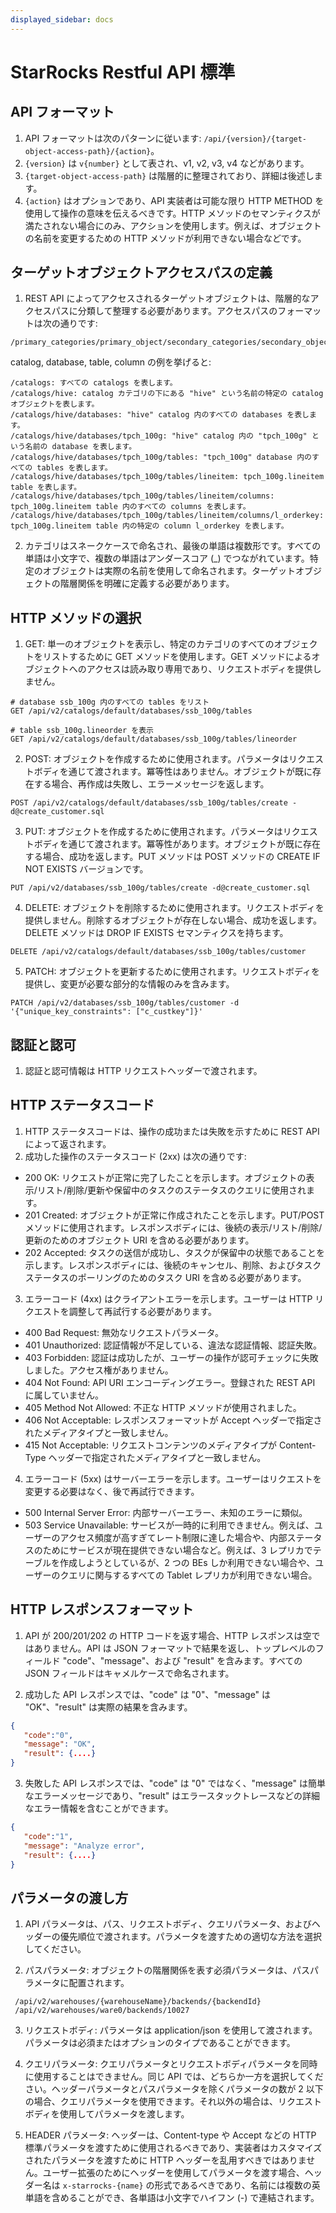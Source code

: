 ```yaml
---
displayed_sidebar: docs
---
```


# StarRocks Restful API 標準

## API フォーマット

1. API フォーマットは次のパターンに従います: `/api/{version}/{target-object-access-path}/{action}`。
2. `{version}` は `v{number}` として表され、v1, v2, v3, v4 などがあります。
3. `{target-object-access-path}` は階層的に整理されており、詳細は後述します。
4. `{action}` はオプションであり、API 実装者は可能な限り HTTP METHOD を使用して操作の意味を伝えるべきです。HTTP メソッドのセマンティクスが満たされない場合にのみ、アクションを使用します。例えば、オブジェクトの名前を変更するための HTTP メソッドが利用できない場合などです。

## ターゲットオブジェクトアクセスパスの定義

1. REST API によってアクセスされるターゲットオブジェクトは、階層的なアクセスパスに分類して整理する必要があります。アクセスパスのフォーマットは次の通りです:
```
/primary_categories/primary_object/secondary_categories/secondary_object/.../categories/object
```

catalog, database, table, column の例を挙げると:
```
/catalogs: すべての catalogs を表します。
/catalogs/hive: catalog カテゴリの下にある "hive" という名前の特定の catalog オブジェクトを表します。
/catalogs/hive/databases: "hive" catalog 内のすべての databases を表します。
/catalogs/hive/databases/tpch_100g: "hive" catalog 内の "tpch_100g" という名前の database を表します。
/catalogs/hive/databases/tpch_100g/tables: "tpch_100g" database 内のすべての tables を表します。
/catalogs/hive/databases/tpch_100g/tables/lineitem: tpch_100g.lineitem table を表します。
/catalogs/hive/databases/tpch_100g/tables/lineitem/columns: tpch_100g.lineitem table 内のすべての columns を表します。
/catalogs/hive/databases/tpch_100g/tables/lineitem/columns/l_orderkey: tpch_100g.lineitem table 内の特定の column l_orderkey を表します。
```

2. カテゴリはスネークケースで命名され、最後の単語は複数形です。すべての単語は小文字で、複数の単語はアンダースコア (_) でつながれています。特定のオブジェクトは実際の名前を使用して命名されます。ターゲットオブジェクトの階層関係を明確に定義する必要があります。

## HTTP メソッドの選択

1. GET: 単一のオブジェクトを表示し、特定のカテゴリのすべてのオブジェクトをリストするために GET メソッドを使用します。GET メソッドによるオブジェクトへのアクセスは読み取り専用であり、リクエストボディを提供しません。
```
# database ssb_100g 内のすべての tables をリスト
GET /api/v2/catalogs/default/databases/ssb_100g/tables

# table ssb_100g.lineorder を表示
GET /api/v2/catalogs/default/databases/ssb_100g/tables/lineorder
```

2. POST: オブジェクトを作成するために使用されます。パラメータはリクエストボディを通じて渡されます。冪等性はありません。オブジェクトが既に存在する場合、再作成は失敗し、エラーメッセージを返します。
```
POST /api/v2/catalogs/default/databases/ssb_100g/tables/create -d@create_customer.sql
```

3. PUT: オブジェクトを作成するために使用されます。パラメータはリクエストボディを通じて渡されます。冪等性があります。オブジェクトが既に存在する場合、成功を返します。PUT メソッドは POST メソッドの CREATE IF NOT EXISTS バージョンです。
```
PUT /api/v2/databases/ssb_100g/tables/create -d@create_customer.sql
```

4. DELETE: オブジェクトを削除するために使用されます。リクエストボディを提供しません。削除するオブジェクトが存在しない場合、成功を返します。DELETE メソッドは DROP IF EXISTS セマンティクスを持ちます。
```
DELETE /api/v2/catalogs/default/databases/ssb_100g/tables/customer
```

5. PATCH: オブジェクトを更新するために使用されます。リクエストボディを提供し、変更が必要な部分的な情報のみを含みます。
```
PATCH /api/v2/databases/ssb_100g/tables/customer -d '{"unique_key_constraints": ["c_custkey"]}'
```

## 認証と認可

1. 認証と認可情報は HTTP リクエストヘッダーで渡されます。

## HTTP ステータスコード

1. HTTP ステータスコードは、操作の成功または失敗を示すために REST API によって返されます。
2. 成功した操作のステータスコード (2xx) は次の通りです:

- 200 OK: リクエストが正常に完了したことを示します。オブジェクトの表示/リスト/削除/更新や保留中のタスクのステータスのクエリに使用されます。
- 201 Created: オブジェクトが正常に作成されたことを示します。PUT/POST メソッドに使用されます。レスポンスボディには、後続の表示/リスト/削除/更新のためのオブジェクト URI を含める必要があります。
- 202 Accepted: タスクの送信が成功し、タスクが保留中の状態であることを示します。レスポンスボディには、後続のキャンセル、削除、およびタスクステータスのポーリングのためのタスク URI を含める必要があります。

3. エラーコード (4xx) はクライアントエラーを示します。ユーザーは HTTP リクエストを調整して再試行する必要があります。
- 400 Bad Request: 無効なリクエストパラメータ。
- 401 Unauthorized: 認証情報が不足している、違法な認証情報、認証失敗。
- 403 Forbidden: 認証は成功したが、ユーザーの操作が認可チェックに失敗しました。アクセス権がありません。
- 404 Not Found: API URI エンコーディングエラー。登録された REST API に属していません。
- 405 Method Not Allowed: 不正な HTTP メソッドが使用されました。
- 406 Not Acceptable: レスポンスフォーマットが Accept ヘッダーで指定されたメディアタイプと一致しません。
- 415 Not Acceptable: リクエストコンテンツのメディアタイプが Content-Type ヘッダーで指定されたメディアタイプと一致しません。

4. エラーコード (5xx) はサーバーエラーを示します。ユーザーはリクエストを変更する必要はなく、後で再試行できます。
- 500 Internal Server Error: 内部サーバーエラー、未知のエラーに類似。
- 503 Service Unavailable: サービスが一時的に利用できません。例えば、ユーザーのアクセス頻度が高すぎてレート制限に達した場合や、内部ステータスのためにサービスが現在提供できない場合など。例えば、3 レプリカでテーブルを作成しようとしているが、2 つの BEs しか利用できない場合や、ユーザーのクエリに関与するすべての Tablet レプリカが利用できない場合。

## HTTP レスポンスフォーマット

1. API が 200/201/202 の HTTP コードを返す場合、HTTP レスポンスは空ではありません。API は JSON フォーマットで結果を返し、トップレベルのフィールド "code"、"message"、および "result" を含みます。すべての JSON フィールドはキャメルケースで命名されます。

2. 成功した API レスポンスでは、"code" は "0"、"message" は "OK"、"result" は実際の結果を含みます。
```json
{
   "code":"0",
   "message": "OK",
   "result": {....}
}
```

3. 失敗した API レスポンスでは、"code" は "0" ではなく、"message" は簡単なエラーメッセージであり、"result" はエラースタックトレースなどの詳細なエラー情報を含むことができます。
```json
{
   "code":"1",
   "message": "Analyze error",
   "result": {....}
}
```

## パラメータの渡し方

1. API パラメータは、パス、リクエストボディ、クエリパラメータ、およびヘッダーの優先順位で渡されます。パラメータを渡すための適切な方法を選択してください。

2. パスパラメータ: オブジェクトの階層関係を表す必須パラメータは、パスパラメータに配置されます。
```
 /api/v2/warehouses/{warehouseName}/backends/{backendId}
 /api/v2/warehouses/ware0/backends/10027
```

3. リクエストボディ: パラメータは application/json を使用して渡されます。パラメータは必須またはオプションのタイプであることができます。

4. クエリパラメータ: クエリパラメータとリクエストボディパラメータを同時に使用することはできません。同じ API では、どちらか一方を選択してください。ヘッダーパラメータとパスパラメータを除くパラメータの数が 2 以下の場合、クエリパラメータを使用できます。それ以外の場合は、リクエストボディを使用してパラメータを渡します。

5. HEADER パラメータ: ヘッダーは、Content-type や Accept などの HTTP 標準パラメータを渡すために使用されるべきであり、実装者はカスタマイズされたパラメータを渡すために HTTP ヘッダーを乱用すべきではありません。ユーザー拡張のためにヘッダーを使用してパラメータを渡す場合、ヘッダー名は `x-starrocks-{name}` の形式であるべきであり、名前には複数の英単語を含めることができ、各単語は小文字でハイフン (-) で連結されます。